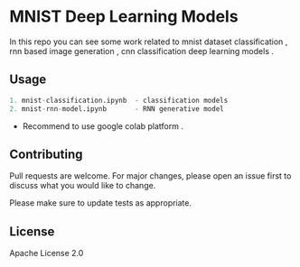 # MNIST Deep Learning Models

In this repo you can see some work related to mnist dataset classification , rnn based image generation , cnn classification deep learning models .


## Usage

```python
1. mnist-classification.ipynb  - classification models
2. mnist-rnn-model.ipynb       - RNN generative model
```
* Recommend to use google colab platform .

## Contributing
Pull requests are welcome. For major changes, please open an issue first to discuss what you would like to change.

Please make sure to update tests as appropriate.

## License
Apache License 2.0